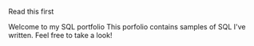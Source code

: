Read this first

Welcome to my SQL portfolio 
This porfolio contains samples of SQL I've written. Feel free to take a look!
